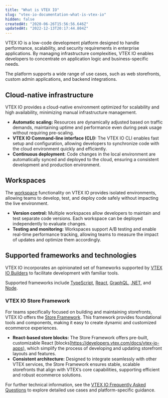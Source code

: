 ```yaml
---
title: "What is VTEX IO"
slug: "vtex-io-documentation-what-is-vtex-io"
hidden: false
createdAt: "2020-06-26T15:56:56.646Z"
updatedAt: "2022-12-13T20:17:44.804Z"
---
```


VTEX IO is a low-code development platform designed to handle performance, scalability, and security requirements in enterprise applications. By managing infrastructure complexities, VTEX IO enables developers to concentrate on application logic and business-specific needs.

The platform supports a wide range of use cases, such as web storefronts, custom admin applications, and backend integrations.

## Cloud-native infrastructure

VTEX IO provides a cloud-native environment optimized for scalability and high availability, minimizing manual infrastructure management.

- **Automatic scaling:** Resources are dynamically adjusted based on traffic demands, maintaining uptime and performance even during peak usage without requiring pre-scaling.
- **VTEX IO Command-line interface (CLI):** The VTEX IO CLI enables fast setup and configuration, allowing developers to synchronize code with the cloud environment quickly and efficiently.
- **Continuous deployment:** Code changes in the local environment are automatically synced and deployed to the cloud, ensuring a consistent development and production environment.

## Workspaces

The [workspace](https://developers.vtex.com/docs/guides/vtex-io-documentation-workspace) functionality on VTEX IO provides isolated environments, allowing teams to develop, test, and deploy code safely without impacting the live environment.

- **Version control:** Multiple workspaces allow developers to maintain and test separate code versions. Each workspace can be deployed independently to evaluate changes.
- **Testing and monitoring:** Workspaces support A/B testing and enable real-time performance tracking, allowing teams to measure the impact of updates and optimize them accordingly.

## Supported frameworks and technologies

VTEX IO incorporates an opinionated set of frameworks supported by [VTEX IO Builders](https://developers.vtex.com/docs/guides/vtex-io-documentation-builders) to facilitate development with familiar tools. 

Supported frameworks include [TypeScript](https://www.typescriptlang.org/), [React](https://react.dev/), [GraphQL](https://graphql.org/), [.NET](https://dotnet.microsoft.com/en-us/), and [Node](https://nodejs.org/en).

### VTEX IO Store Framework

For teams specifically focused on building and maintaining storefronts, VTEX IO offers the [Store Framework](https://developers.vtex.com/docs/guides/store-framework). This framework provides foundational tools and components, making it easy to create dynamic and customized ecommerce experiences.

- **React-based store blocks:** The Store Framework offers pre-built, customizable React [blocks]https://developers.vtex.com/docs/vtex-io-apps), which simplify the process of developing and updating storefront layouts and features.
- **Consistent architecture:** Designed to integrate seamlessly with other VTEX services, the Store Framework ensures stable, scalable storefronts that align with VTEX’s core capabilities, supporting efficient and robust ecommerce solutions.

For further technical information, see the [VTEX IO Frequently Asked Questions](https://developers.vtex.com/docs/guides/vtex-io-documentation-frequently-asked-questions) to explore detailed use cases and platform-specific guidance.
